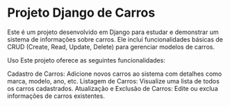 # Projeto Django de Carros
Este é um projeto desenvolvido em Django para estudar e demonstrar um sistema de informações sobre carros. Ele inclui funcionalidades básicas de CRUD (Create, Read, Update, Delete) para gerenciar modelos de carros.

Uso
Este projeto oferece as seguintes funcionalidades:

Cadastro de Carros:
Adicione novos carros ao sistema com detalhes como marca, modelo, ano, etc.
Listagem de Carros:
Visualize uma lista de todos os carros cadastrados.
Atualização e Exclusão de Carros:
Edite ou exclua informações de carros existentes.
